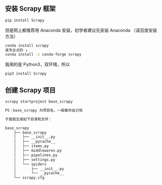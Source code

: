 ## 安装 Scrapy 框架

```bash
pip install Scrapy
```

但是网上都推荐用 Anaconda 安装，初学者建议先安装 Anaconda （请百度安装方法）

```bash
conda install scrapy
或专业点的 ↓
conda install -c conda-forge scrapy
```

我用的是 Python3，双环境，所以

```bash
pip3 install Scrapy
```

## 创建 Scrapy 项目

```bash
scrapy startproject base_scrapy

PS：base_scrapy 为项目名，一般看你自己啦

于是就生成如下目录和文件：

base_scrapy
    ├── base_scrapy
    │   ├── __init__.py
    │   ├── __pycache__
    │   ├── items.py
    │   ├── middlewares.py
    │   ├── pipelines.py
    │   ├── settings.py
    │   └── spiders
    │       ├── __init__.py
    │       └── __pycache__
    └── scrapy.cfg
```